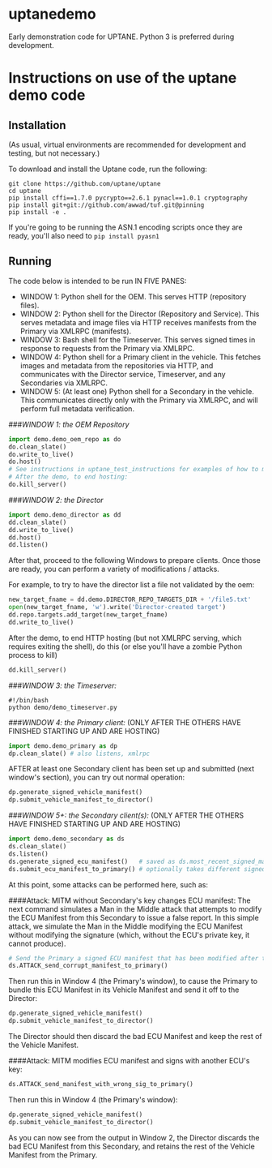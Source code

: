 # uptanedemo
Early demonstration code for UPTANE. Python 3 is preferred during development.

# Instructions on use of the uptane demo code
## Installation
(As usual, virtual environments are recommended for development and testing, but not necessary.)

To download and install the Uptane code, run the following:
```shell
git clone https://github.com/uptane/uptane
cd uptane
pip install cffi==1.7.0 pycrypto==2.6.1 pynacl==1.0.1 cryptography
pip install git+git://github.com/awwad/tuf.git@pinning
pip install -e .
```

If you're going to be running the ASN.1 encoding scripts once they are ready, you'll also need to `pip install pyasn1`


## Running
The code below is intended to be run IN FIVE PANES:
- WINDOW 1: Python shell for the OEM. This serves HTTP (repository files).
- WINDOW 2: Python shell for the Director (Repository and Service). This serves metadata and image files via HTTP receives manifests from the Primary via XMLRPC (manifests).
- WINDOW 3: Bash shell for the Timeserver. This serves signed times in response to requests from the Primary via XMLRPC.
- WINDOW 4: Python shell for a Primary client in the vehicle. This fetches images and metadata from the repositories via HTTP, and communicates with the Director service, Timeserver, and any Secondaries via XMLRPC.
- WINDOW 5: (At least one) Python shell for a Secondary in the vehicle. This communicates directly only with the Primary via XMLRPC, and will perform full metadata verification.


###*WINDOW 1: the OEM Repository*
```python
import demo.demo_oem_repo as do
do.clean_slate()
do.write_to_live()
do.host()
# See instructions in uptane_test_instructions for examples of how to manipulate further.
# After the demo, to end hosting:
do.kill_server()
```


###*WINDOW 2: the Director*
```python
import demo.demo_director as dd
dd.clean_slate()
dd.write_to_live()
dd.host()
dd.listen()
```

After that, proceed to the following Windows to prepare clients.
Once those are ready,  you can perform a variety of modifications / attacks.

For example, to try to have the director list a file not validated by the oem:
```python
new_target_fname = dd.demo.DIRECTOR_REPO_TARGETS_DIR + '/file5.txt'
open(new_target_fname, 'w').write('Director-created target')
dd.repo.targets.add_target(new_target_fname)
dd.write_to_live()
```

After the demo, to end HTTP hosting (but not XMLRPC serving, which requires
exiting the shell), do this (or else you'll have a zombie Python process to kill)
```python
dd.kill_server()
```


###*WINDOW 3: the Timeserver:*
```shell
#!/bin/bash
python demo/demo_timeserver.py
```

###*WINDOW 4: the Primary client:*
(ONLY AFTER THE OTHERS HAVE FINISHED STARTING UP AND ARE HOSTING)
```python
import demo.demo_primary as dp
dp.clean_slate() # also listens, xmlrpc
```
AFTER at least one Secondary client has been set up and submitted
(next window's section), you can try out normal operation:
```python
dp.generate_signed_vehicle_manifest()
dp.submit_vehicle_manifest_to_director()
```


###*WINDOW 5+: the Secondary client(s):*
(ONLY AFTER THE OTHERS HAVE FINISHED STARTING UP AND ARE HOSTING)
```python
import demo.demo_secondary as ds
ds.clean_slate()
ds.listen()
ds.generate_signed_ecu_manifest()   # saved as ds.most_recent_signed_manifest
ds.submit_ecu_manifest_to_primary() # optionally takes different signed manifest
```

At this point, some attacks can be performed here, such as:

####Attack: MITM without Secondary's key changes ECU manifest:
The next command simulates a Man in the Middle attack that attempts to modify
the ECU Manifest from this Secondary to issue a false report. In this simple
attack, we simulate the Man in the Middle modifying the ECU Manifest without
modifying the signature (which, without the ECU's private key, it cannot
produce).
```python
# Send the Primary a signed ECU manifest that has been modified after the signature.
ds.ATTACK_send_corrupt_manifest_to_primary()
```
Then run this in Window 4 (the Primary's window), to cause the Primary to bundle
this ECU Manifest in its Vehicle Manifest and send it off to the Director:
```python
dp.generate_signed_vehicle_manifest()
dp.submit_vehicle_manifest_to_director()
```
The Director should then discard the bad ECU Manifest and keep the rest of the Vehicle Manifest.


####Attack: MITM modifies ECU manifest and signs with another ECU's key:
```python
ds.ATTACK_send_manifest_with_wrong_sig_to_primary()
```
Then run this in Window 4 (the Primary's window):
```python
dp.generate_signed_vehicle_manifest()
dp.submit_vehicle_manifest_to_director()
```
As you can now see from the output in Window 2, the Director discards the bad
ECU Manifest from this Secondary, and retains the rest of the Vehicle Manifest
from the Primary.